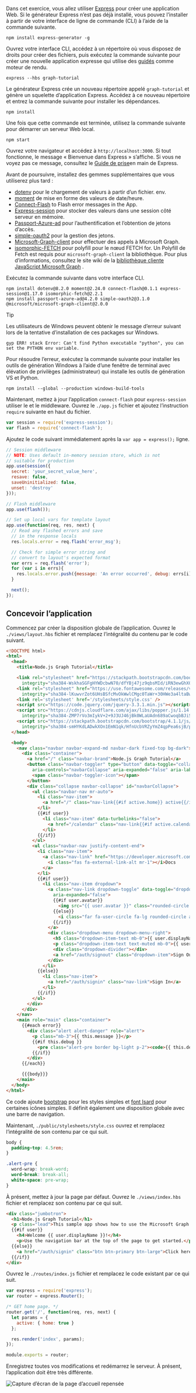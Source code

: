 <!-- markdownlint-disable MD002 MD041 -->

Dans cet exercice, vous allez utiliser [Express](http://expressjs.com/) pour créer une application Web. Si le générateur Express n’est pas déjà installé, vous pouvez l’installer à partir de votre interface de ligne de commande (CLI) à l’aide de la commande suivante.

```Shell
npm install express-generator -g
```

Ouvrez votre interface CLI, accédez à un répertoire où vous disposez de droits pour créer des fichiers, puis exécutez la commande suivante pour créer une nouvelle application expresse qui utilise des [guidés](http://handlebarsjs.com/) comme moteur de rendu.

```Shell
express --hbs graph-tutorial
```

Le générateur Express crée un nouveau répertoire appelé `graph-tutorial` et génère un squelette d’application Express. Accédez à ce nouveau répertoire et entrez la commande suivante pour installer les dépendances.

```Shell
npm install
```

Une fois que cette commande est terminée, utilisez la commande suivante pour démarrer un serveur Web local.

```Shell
npm start
```

Ouvrez votre navigateur et accédez à `http://localhost:3000`. Si tout fonctionne, le message « Bienvenue dans Express » s’affiche. Si vous ne voyez pas ce message, consultez le [Guide de prise](http://expressjs.com/starter/generator.html)en main de Express.

Avant de poursuivre, installez des gemmes supplémentaires que vous utiliserez plus tard :

- [dotenv](https://github.com/motdotla/dotenv) pour le chargement de valeurs à partir d’un fichier. env.
- [moment](https://github.com/moment/moment/) de mise en forme des valeurs de date/heure.
- [Connect-Flash](https://github.com/jaredhanson/connect-flash) to Flash error messages in the App.
- [Express-session](https://github.com/expressjs/session) pour stocker des valeurs dans une session côté serveur en mémoire.
- [Passport-Azure-ad](https://github.com/AzureAD/passport-azure-ad) pour l’authentification et l’obtention de jetons d’accès.
- [simple-oauth2](https://github.com/lelylan/simple-oauth2) pour la gestion des jetons.
- [Microsoft-Graph-client](https://github.com/microsoftgraph/msgraph-sdk-javascript) pour effectuer des appels à Microsoft Graph.
- [isomorphic-FETCH](https://github.com/matthew-andrews/isomorphic-fetch) pour polyfill pour le nœud FETCH for. Un Polyfill de Fetch est requis pour `microsoft-graph-client` la bibliothèque. Pour plus d’informations, consultez le site wiki de la [bibliothèque cliente JavaScript Microsoft Graph](https://github.com/microsoftgraph/msgraph-sdk-javascript/wiki/Migration-from-1.x.x-to-2.x.x#polyfill-only-when-required) .

Exécutez la commande suivante dans votre interface CLI.

```Shell
npm install dotenv@8.2.0 moment@2.24.0 connect-flash@0.1.1 express-session@1.17.0 isomorphic-fetch@2.2.1
npm install passport-azure-ad@4.2.0 simple-oauth2@3.1.0 @microsoft/microsoft-graph-client@2.0.0
```

> [!TIP]
> Les utilisateurs de Windows peuvent obtenir le message d’erreur suivant lors de la tentative d’installation de ces packages sur Windows.
>
> ```Shell
> gyp ERR! stack Error: Can't find Python executable "python", you can set the PYTHON env variable.
> ```
>
> Pour résoudre l’erreur, exécutez la commande suivante pour installer les outils de génération Windows à l’aide d’une fenêtre de terminal avec élévation de privilèges (administrateur) qui installe les outils de génération VS et Python.
>
> ```Shell
> npm install --global --production windows-build-tools
> ```

Maintenant, mettez à jour l’application `connect-flash` pour `express-session` utiliser le et le middleware. Ouvrez le `./app.js` fichier et ajoutez l’instruction `require` suivante en haut du fichier.

```js
var session = require('express-session');
var flash = require('connect-flash');
```

Ajoutez le code suivant immédiatement après la `var app = express();` ligne.

```js
// Session middleware
// NOTE: Uses default in-memory session store, which is not
// suitable for production
app.use(session({
  secret: 'your_secret_value_here',
  resave: false,
  saveUninitialized: false,
  unset: 'destroy'
}));

// Flash middleware
app.use(flash());

// Set up local vars for template layout
app.use(function(req, res, next) {
  // Read any flashed errors and save
  // in the response locals
  res.locals.error = req.flash('error_msg');

  // Check for simple error string and
  // convert to layout's expected format
  var errs = req.flash('error');
  for (var i in errs){
    res.locals.error.push({message: 'An error occurred', debug: errs[i]});
  }

  next();
});
```

## <a name="design-the-app"></a>Concevoir l’application

Commencez par créer la disposition globale de l’application. Ouvrez le `./views/layout.hbs` fichier et remplacez l’intégralité du contenu par le code suivant.

```html
<!DOCTYPE html>
<html>
  <head>
    <title>Node.js Graph Tutorial</title>

    <link rel="stylesheet" href="https://stackpath.bootstrapcdn.com/bootstrap/4.1.1/css/bootstrap.min.css"
      integrity="sha384-WskhaSGFgHYWDcbwN70/dfYBj47jz9qbsMId/iRN3ewGhXQFZCSftd1LZCfmhktB" crossorigin="anonymous">
    <link rel="stylesheet" href="https://use.fontawesome.com/releases/v5.1.0/css/all.css"
      integrity="sha384-lKuwvrZot6UHsBSfcMvOkWwlCMgc0TaWr+30HWe3a4ltaBwTZhyTEggF5tJv8tbt" crossorigin="anonymous">
    <link rel='stylesheet' href='/stylesheets/style.css' />
    <script src="https://code.jquery.com/jquery-3.3.1.min.js"></script>
    <script src="https://cdnjs.cloudflare.com/ajax/libs/popper.js/1.14.3/umd/popper.min.js"
      integrity="sha384-ZMP7rVo3mIykV+2+9J3UJ46jBk0WLaUAdn689aCwoqbBJiSnjAK/l8WvCWPIPm49" crossorigin="anonymous"></script>
    <script src="https://stackpath.bootstrapcdn.com/bootstrap/4.1.1/js/bootstrap.min.js"
      integrity="sha384-smHYKdLADwkXOn1EmN1qk/HfnUcbVRZyYmZ4qpPea6sjB/pTJ0euyQp0Mk8ck+5T" crossorigin="anonymous"></script>
  </head>

  <body>
    <nav class="navbar navbar-expand-md navbar-dark fixed-top bg-dark">
      <div class="container">
        <a href="/" class="navbar-brand">Node.js Graph Tutorial</a>
        <button class="navbar-toggler" type="button" data-toggle="collapse" data-target="#navbarCollapse"
          aria-controls="navbarCollapse" aria-expanded="false" aria-label="Toggle navigation">
          <span class="navbar-toggler-icon"></span>
        </button>
        <div class="collapse navbar-collapse" id="navbarCollapse">
          <ul class="navbar-nav mr-auto">
            <li class="nav-item">
              <a href="/" class="nav-link{{#if active.home}} active{{/if}}">Home</a>
            </li>
            {{#if user}}
              <li class="nav-item" data-turbolinks="false">
                <a href="/calendar" class="nav-link{{#if active.calendar}} active{{/if}}">Calendar</a>
              </li>
            {{/if}}
          </ul>
          <ul class="navbar-nav justify-content-end">
            <li class="nav-item">
              <a class="nav-link" href="https://developer.microsoft.com/graph/docs/concepts/overview" target="_blank">
                <i class="fas fa-external-link-alt mr-1"></i>Docs
              </a>
            </li>
            {{#if user}}
              <li class="nav-item dropdown">
                <a class="nav-link dropdown-toggle" data-toggle="dropdown" href="#" role="button" aria-haspopup="true"
                  aria-expanded="false">
                  {{#if user.avatar}}
                    <img src="{{ user.avatar }}" class="rounded-circle align-self-center mr-2" style="width: 32px;">
                  {{else}}
                    <i class="far fa-user-circle fa-lg rounded-circle align-self-center mr-2" style="width: 32px;"></i>
                  {{/if}}
                </a>
                <div class="dropdown-menu dropdown-menu-right">
                  <h5 class="dropdown-item-text mb-0">{{ user.displayName }}</h5>
                  <p class="dropdown-item-text text-muted mb-0">{{ user.email }}</p>
                  <div class="dropdown-divider"></div>
                  <a href="/auth/signout" class="dropdown-item">Sign Out</a>
                </div>
              </li>
            {{else}}
              <li class="nav-item">
                <a href="/auth/signin" class="nav-link">Sign In</a>
              </li>
            {{/if}}
          </ul>
        </div>
      </div>
    </nav>
    <main role="main" class="container">
      {{#each error}}
        <div class="alert alert-danger" role="alert">
          <p class="mb-3">{{ this.message }}</p>
          {{#if this.debug }}
            <pre class="alert-pre border bg-light p-2"><code>{{ this.debug }}</code></pre>
          {{/if}}
        </div>
      {{/each}}

      {{{body}}}
    </main>
  </body>
</html>
```

Ce code ajoute [bootstrap](http://getbootstrap.com/) pour les styles simples et [font Isard](https://fontawesome.com/) pour certaines icônes simples. Il définit également une disposition globale avec une barre de navigation.

Maintenant, `./public/stylesheets/style.css` ouvrez et remplacez l’intégralité de son contenu par ce qui suit.

```css
body {
  padding-top: 4.5rem;
}

.alert-pre {
  word-wrap: break-word;
  word-break: break-all;
  white-space: pre-wrap;
}
```

À présent, mettez à jour la page par défaut. Ouvrez le `./views/index.hbs` fichier et remplacez son contenu par ce qui suit.

```html
<div class="jumbotron">
  <h1>Node.js Graph Tutorial</h1>
  <p class="lead">This sample app shows how to use the Microsoft Graph API to access Outlook and OneDrive data from Node.js</p>
  {{#if user}}
    <h4>Welcome {{ user.displayName }}!</h4>
    <p>Use the navigation bar at the top of the page to get started.</p>
  {{else}}
    <a href="/auth/signin" class="btn btn-primary btn-large">Click here to sign in</a>
  {{/if}}
</div>
```

Ouvrez le `./routes/index.js` fichier et remplacez le code existant par ce qui suit.

```js
var express = require('express');
var router = express.Router();

/* GET home page. */
router.get('/', function(req, res, next) {
  let params = {
    active: { home: true }
  };

  res.render('index', params);
});

module.exports = router;
```

Enregistrez toutes vos modifications et redémarrez le serveur. À présent, l’application doit être très différente.

![Capture d’écran de la page d’accueil repensée](./images/create-app-01.png)
